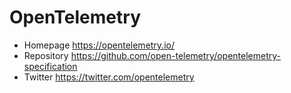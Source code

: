 # OpenTelemetry

- Homepage https://opentelemetry.io/
- Repository https://github.com/open-telemetry/opentelemetry-specification
- Twitter https://twitter.com/opentelemetry
